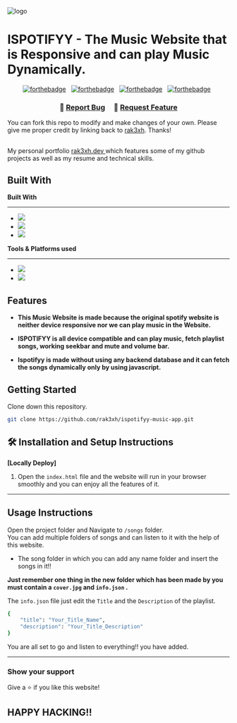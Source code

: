<img align="center" src="https://i.ibb.co/h8y5sNp/logo.png" alt="logo" border="0">

## <h1>ISPOTIFYY - The Music Website that is Responsive and can play Music Dynamically.</h1>

</h1>

<div>
<center>

[![forthebadge](https://forthebadge.com/images/badges/uses-html.svg)](https://forthebadge.com) &nbsp;
[![forthebadge](https://forthebadge.com/images/badges/uses-css.svg)](https://forthebadge.com) &nbsp;
[![forthebadge](https://forthebadge.com/images/badges/made-with-javascript.svg)](https://forthebadge.com) &nbsp;
[![forthebadge](https://forthebadge.com/images/badges/open-source.svg)](https://forthebadge.com) &nbsp;

</center>
</div>
<h3 align="center">
    🔹
    <a href="https://github.com/rak3xh/ispotifyy-music-app/issues">Report Bug</a> &nbsp; &nbsp;
    🔹
    <a href="https://github.com/rak3xh/ispotifyy-music-app/issues">Request Feature</a>
</h3>

You can fork this repo to modify and make changes of your own. Please give me proper credit by linking back to [rak3xh](https://github.com/rak3xh/ispotifyy-music-app). Thanks!

##

My personal portfolio <a href="https://rak3xh-portfolio.vercel.app/" target="_blank">rak3xh.dev </a> which features some of my github projects as well as my resume and technical skills.<br/>

## Built With

**Built With**

---

- <img src="https://img.shields.io/badge/html5-%23E34F26.svg?&style=for-the-badge&logo=html5&logoColor=white" />
- <img src="https://img.shields.io/badge/css3-%231572B6.svg?&style=for-the-badge&logo=css3&logoColor=white" />
- <img src="https://img.shields.io/badge/javascript-%23F7DF1E.svg?&style=for-the-badge&logo=javascript&logoColor=black" />

**Tools & Platforms used**

---

- <img src="https://img.shields.io/badge/visual%20studio%20code-%23007ACC.svg?&style=for-the-badge&logo=visual%20studio%20code&logoColor=white" />
- <img src="https://img.shields.io/badge/vercel-%23000000.svg?&style=for-the-badge&logo=vercel&logoColor=white" />

## Features

- **This Music Website is made because the original spotify website is neither device responsive nor we can play music in the Website.**

- **ISPOTIFYY is all device compatible and can play music, fetch playlist songs, working seekbar and mute and volume bar.**

- **Ispotifyy is made without using any backend database and it can fetch the songs dynamically only by using javascript.**

## Getting Started

Clone down this repository. <br>

```bash
git clone https://github.com/rak3xh/ispotifyy-music-app.git
```

## 🛠 Installation and Setup Instructions

**<p>[Locally Deploy]</p>**

1. Open the `index.html` file and the website will run in your browser smoothly and you can enjoy all the features of it.

---

## Usage Instructions

Open the project folder and Navigate to `/songs` folder. <br/>
You can add multiple folders of songs and can listen to it with the help of this website.

- The song folder in which you can add any name folder and insert the songs in it!!

**Just remember one thing in the new folder which has been made by you must contain a `cover.jpg` and `info.json` .**

The `info.json` file just edit the `Title` and the `Description` of the playlist.

```bash
{
    "title": "Your_Title_Name",
    "description": "Your_Title_Description"
}
```

You are all set to go and listen to everything!! you have added.

---

### Show your support

Give a ⭐ if you like this website!

## HAPPY HACKING!!

